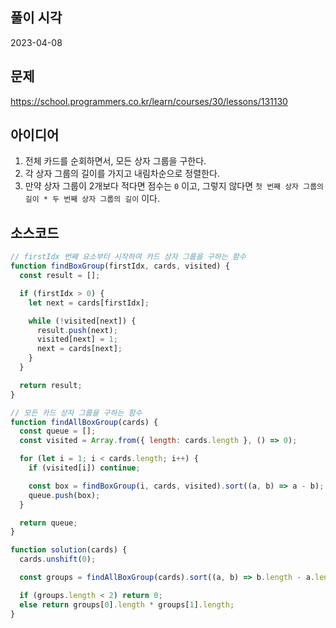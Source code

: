 ## 풀이 시각
2023-04-08

## 문제
https://school.programmers.co.kr/learn/courses/30/lessons/131130

## 아이디어
1. 전체 카드를 순회하면서, 모든 상자 그룹을 구한다.  
2. 각 상자 그룹의 길이를 가지고 내림차순으로 정렬한다.  
3. 만약 상자 그룹이 2개보다 적다면 점수는 `0` 이고, 그렇지 않다면 `첫 번째 상자 그룹의 길이 * 두 번째 상자 그룹의 길이` 이다.  

## 소스코드
```js
// firstIdx 번째 요소부터 시작하여 카드 상자 그룹을 구하는 함수
function findBoxGroup(firstIdx, cards, visited) {
  const result = [];

  if (firstIdx > 0) {
    let next = cards[firstIdx];

    while (!visited[next]) {
      result.push(next);
      visited[next] = 1;
      next = cards[next];
    }
  }

  return result;
}

// 모든 카드 상자 그룹을 구하는 함수
function findAllBoxGroup(cards) {
  const queue = [];
  const visited = Array.from({ length: cards.length }, () => 0);

  for (let i = 1; i < cards.length; i++) {
    if (visited[i]) continue;

    const box = findBoxGroup(i, cards, visited).sort((a, b) => a - b);
    queue.push(box);
  }

  return queue;
}

function solution(cards) {
  cards.unshift(0);

  const groups = findAllBoxGroup(cards).sort((a, b) => b.length - a.length);

  if (groups.length < 2) return 0;
  else return groups[0].length * groups[1].length;
}
```
